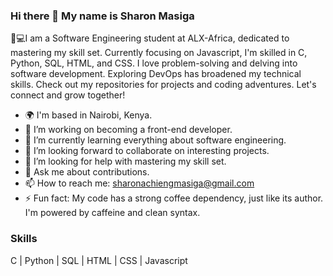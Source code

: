 ### Hi there 👋 My name is Sharon Masiga

👩💻I am a Software Engineering student at ALX-Africa, dedicated to mastering my skill set. Currently focusing on Javascript, I'm skilled in C, Python, SQL, HTML, and CSS. I love problem-solving and delving into software development. Exploring DevOps has broadened my technical skills. Check out my repositories for projects and coding adventures. Let's connect and grow together! 

- 🌍 I'm based in Nairobi, Kenya.
- 🔭 I’m working on becoming a front-end developer.
- 🌱 I’m currently learning everything about software engineering.
- 👯 I’m looking forward to collaborate on interesting projects.
- 🤔 I’m looking for help with mastering my skill set.
- 💬 Ask me about contributions.
- 📫 How to reach me: sharonachiengmasiga@gmail.com
- ⚡ Fun fact: My code has a strong coffee dependency, just like its author. I'm powered by caffeine and clean syntax.

### Skills
C | Python | SQL | HTML | CSS | Javascript
